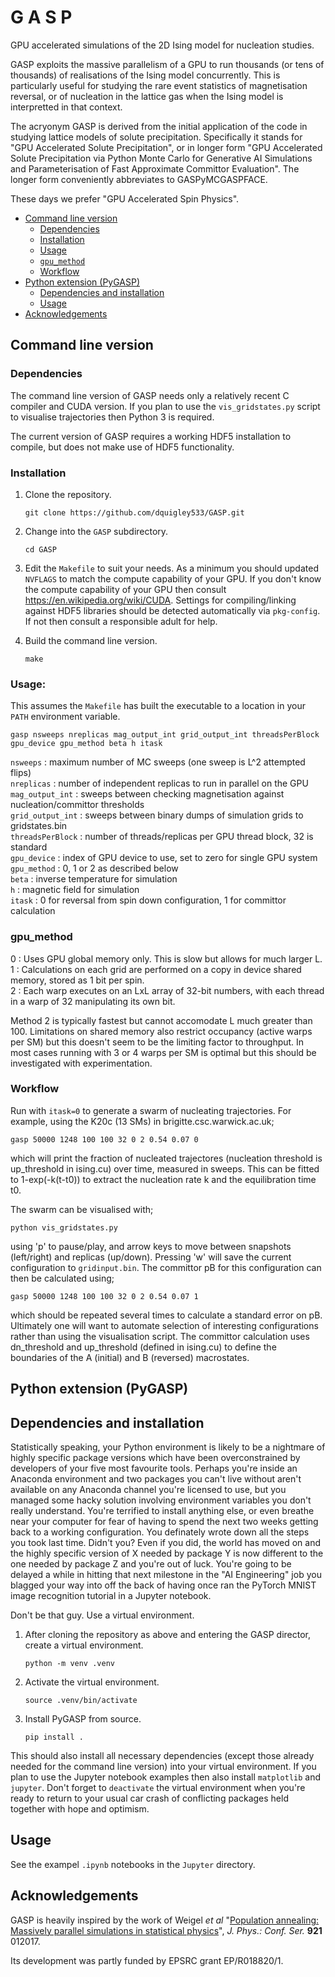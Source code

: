 # G A S P

GPU accelerated simulations of the 2D Ising model for nucleation studies. 

GASP exploits the massive parallelism of a GPU to run thousands (or tens of thousands) of realisations of the Ising model concurrently. This is particularly useful for studying the rare event statistics of magnetisation reversal, or of nucleation in the lattice gas when the Ising model is interpretted in that context.

The acryonym GASP is derived from the initial application of the code in studying lattice models of solute precipitation. Specifically it stands for "GPU Accelerated Solute Precipitation", or in longer form "GPU Accelerated Solute Precipitation via Python Monte Carlo for Generative AI Simulations and Parameterisation of Fast Approximate Committor Evaluation". The longer form conveniently abbreviates to GASPyMCGASPFACE.

These days we prefer "GPU Accelerated Spin Physics". 

- [Command line version](#command-line-version)
    * [Dependencies](#dependencies)
    * [Installation](#installation)
    * [Usage](#usage)
    * [`gpu_method`](#gpu_method)
    * [Workflow](#workflow)
- [Python extension (PyGASP)](#python-extension-pygasp)
    * [Dependencies and installation](#dependencies-and-installation)
    * [Usage](#usage-1)
- [Acknowledgements](#acknowledgements)





## Command line version

### Dependencies

The command line version of GASP needs only a relatively recent C compiler and CUDA version. If you plan to use
the `vis_gridstates.py` script to visualise trajectories then Python 3 is required. 

The current version of GASP requires a working HDF5 installation to compile, but does not make use of HDF5 
functionality.

### Installation

1. Clone the repository.

    `git clone https://github.com/dquigley533/GASP.git`

2. Change into the `GASP` subdirectory.

    `cd GASP`

3. Edit the `Makefile` to suit your needs. As a minimum you should updated `NVFLAGS` to match the compute capability of your GPU. If you don't 
know the compute capability of your GPU then consult https://en.wikipedia.org/wiki/CUDA. Settings for compiling/linking against 
HDF5 libraries should be detected automatically via `pkg-config`. If not then consult a responsible adult for help.

4. Build the command line version.

    `make`

### Usage:

This assumes the `Makefile` has built the executable to a location in your `PATH` environment variable.

`gasp nsweeps nreplicas mag_output_int grid_output_int threadsPerBlock gpu_device gpu_method beta h itask`

`nsweeps`         : maximum number of MC sweeps (one sweep is L^2 attempted flips)  
`nreplicas`       : number of independent replicas to run in parallel on the GPU  
`mag_output_int`  : sweeps between checking magnetisation against nucleation/committor thresholds  
`grid_output_int` : sweeps between binary dumps of simulation grids to gridstates.bin  
`threadsPerBlock` : number of threads/replicas per GPU thread block, 32 is standard  
`gpu_device`      : index of GPU device to use, set to zero for single GPU system  
`gpu_method`      : 0, 1 or 2 as described below  
`beta`            : inverse temperature for simulation  
`h`               : magnetic field for simulation  
`itask`           : 0 for reversal from spin down configuration, 1 for committor calculation  

### gpu_method

0 : Uses GPU global memory only. This is slow but allows for much larger L.  
1 : Calculations on each grid are performed on a copy in device shared memory, stored as 1 bit per spin.  
2 : Each warp executes on an LxL array of 32-bit numbers, with each thread in a warp of 32 manipulating its own bit.  

Method 2 is typically fastest but cannot accomodate L much greater than 100. Limitations on shared memory also restrict occupancy (active warps per SM) but this doesn't seem to be the limiting factor to throughput. In most cases running with 3 or 4 warps per SM is optimal but this should be investigated with experimentation.

### Workflow

Run with `itask=0` to generate a swarm of nucleating trajectories. For example, using the K20c (13 SMs) in brigitte.csc.warwick.ac.uk;  

`gasp 50000 1248 100 100 32 0 2 0.54 0.07 0`

which will print the fraction of nucleated trajectores (nucleation threshold is up_threshold in ising.cu) over time, measured in sweeps. This can be fitted to 1-exp(-k(t-t0)) to extract the nucleation rate k and the equilibration time t0.

The swarm can be visualised with;

`python vis_gridstates.py`

using 'p' to pause/play, and arrow keys to move between snapshots (left/right) and replicas (up/down). Pressing 'w' will save the current configuration to `gridinput.bin`. The committor pB for this configuration can then be calculated using;

`gasp 50000 1248 100 100 32 0 2 0.54 0.07 1`

which should be repeated several times to calculate a standard error on pB. Ultimately one will want to automate selection of interesting configurations rather than using the visualisation script. The committor calculation uses dn_threshold and up_threshold (defined in ising.cu) to define the boundaries of the A (initial) and B (reversed) macrostates.

## Python extension (PyGASP)

## Dependencies and installation

Statistically speaking, your Python environment is likely to be a nightmare of highly specific package versions which have been overconstrained by developers of your five most favourite tools. Perhaps you're inside an Anaconda environment and two packages you can't live without aren't available on any Anaconda channel you're licensed to use, but you managed some hacky solution involving environment variables you don't really understand. You're terrified to install anything else, or even breathe near your computer for fear of having to spend the next
two weeks getting back to a working configuration. You definately wrote down all the steps you took last time. Didn't you? Even if you did, the world has moved on and the highly specific version of X needed by package Y is now different to the one needed by package Z and you're out of luck. You're going to be
delayed a while in hitting that next milestone in the "AI Engineering" job you blagged your way into off the back of having once ran the PyTorch MNIST image recognition tutorial in a Jupyter notebook.

Don't be that guy. Use a virtual environment.

1. After cloning the repository as above and entering the GASP director, create a virtual environment.

    `python -m venv .venv`

2. Activate the virtual environment.

    `source .venv/bin/activate`

3. Install PyGASP from source.

    `pip install .`

This should also install all necessary dependencies (except those already needed for the command line version) into your virtual environment. If you plan to use the Jupyter notebook examples then also install `matplotlib` and `jupyter`. Don't forget to `deactivate` the virtual environment when you're ready to return to your usual car crash of conflicting packages held together with hope and optimism. 

## Usage

See the exampel `.ipynb` notebooks in the `Jupyter` directory.


## Acknowledgements

GASP is heavily inspired by the work of Weigel _et al_ "[Population annealing: Massively parallel simulations in statistical physics](https://iopscience.iop.org/article/10.1088/1742-6596/921/1/012017/pdf)", _J. Phys.: Conf. Ser._ **921** 012017.

Its development was partly funded by EPSRC grant EP/R018820/1. 
